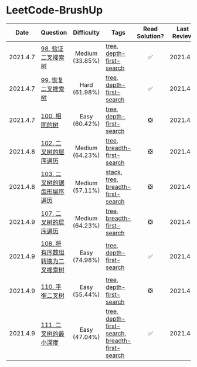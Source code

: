 # LeetCode-BrushUp

| Date | Question | Difficulty | Tags | Read Solution? | Last Review |
| --- | --- | :---: | --- | :---: | :---: | 
| 2021.4.7 | [98. 验证二叉搜索树](https://leetcode-cn.com/problems/validate-binary-search-tree/) | Medium (33.85%) | [tree](https://leetcode.com/tag/tree/), [depth-first-search](https://leetcode.com/tag/depth-first-search/) | ✅ | 2021.4.7 |
| 2021.4.7 | [99. 恢复二叉搜索树](https://leetcode-cn.com/problems/recover-binary-search-tree/description/) | Hard (61.98%) | [tree](https://leetcode.com/tag/tree/), [depth-first-search](https://leetcode.com/tag/depth-first-search/) | ✅ | 2021.4.7 |
| 2021.4.7 | [100. 相同的树](https://leetcode-cn.com/problems/same-tree/description/) | Easy (60.42%) | [tree](https://leetcode.com/tag/tree/), [depth-first-search](https://leetcode.com/tag/depth-first-search/) | ❎ | 2021.4.7 |
| 2021.4.8 | [102. 二叉树的层序遍历](https://leetcode-cn.com/problems/binary-tree-level-order-traversal/description/) | Medium (64.23%) | [tree](https://leetcode.com/tag/tree/), [breadth-first-search](https://leetcode.com/tag/breadth-first-search) | ❎ | 2021.4.8 |
| 2021.4.8 | [103. 二叉树的锯齿形层序遍历](https://leetcode-cn.com/problems/binary-tree-zigzag-level-order-traversal/description/) | Medium (57.11%) | [stack](https://leetcode.com/tag/stack), [tree](https://leetcode.com/tag/tree/), [breadth-first-search](https://leetcode.com/tag/breadth-first-search) | ❎ | 2021.4.8 |
| 2021.4.9 | [107. 二叉树的层序遍历](https://leetcode-cn.com/problems/binary-tree-level-order-traversal/description/) | Medium (64.23%) |  [tree](https://leetcode.com/tag/tree/), [breadth-first-search](https://leetcode.com/tag/breadth-first-search) | ❎ | 2021.4.9 |
| 2021.4.9 | [108. 将有序数组转换为二叉搜索树](https://leetcode-cn.com/problems/convert-sorted-array-to-binary-search-tree/description/) | 	Easy (74.98%) | [tree](https://leetcode.com/tag/tree/), [depth-first-search](https://leetcode.com/tag/depth-first-search) | ✅ | 2021.4.9 |
| 2021.4.9 | [110. 平衡二叉树](https://leetcode-cn.com/problems/balanced-binary-tree/description/) | 	Easy (55.44%) | [tree](https://leetcode.com/tag/tree/), [depth-first-search](https://leetcode.com/tag/depth-first-search) | ❎ | 2021.4.9 |
| 2021.4.9 | [111. 二叉树的最小深度](https://leetcode-cn.com/problems/minimum-depth-of-binary-tree/description/) | 	Easy (47.04%) | [tree](https://leetcode.com/tag/tree/), [depth-first-search](https://leetcode.com/tag/depth-first-search), [breadth-first-search](https://leetcode.com/tag/breadth-first-search) | ✅ | 2021.4.9 |